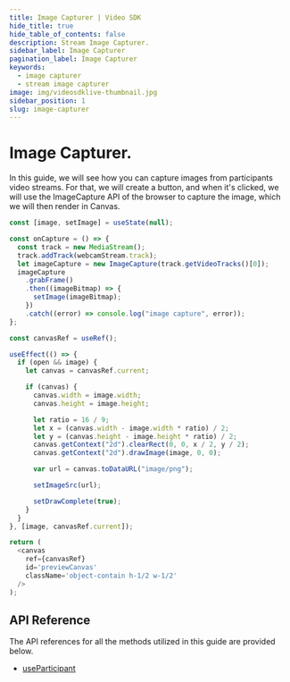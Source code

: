 ```yaml
---
title: Image Capturer | Video SDK
hide_title: true
hide_table_of_contents: false
description: Stream Image Capturer.
sidebar_label: Image Capturer
pagination_label: Image Capturer
keywords:
  - image capturer
  - stream image capturer
image: img/videosdklive-thumbnail.jpg
sidebar_position: 1
slug: image-capturer
---
```


# Image Capturer.

In this guide, we will see how you can capture images from participants video streams. For that, we will create a button, and when it's clicked, we will use the ImageCapture API of the browser to capture the image, which we will then render in Canvas.

```js
const [image, setImage] = useState(null);

const onCapture = () => {
  const track = new MediaStream();
  track.addTrack(webcamStream.track);
  let imageCapture = new ImageCapture(track.getVideoTracks()[0]);
  imageCapture
    .grabFrame()
    .then((imageBitmap) => {
      setImage(imageBitmap);
    })
    .catch((error) => console.log("image capture", error));
};

const canvasRef = useRef();

useEffect(() => {
  if (open && image) {
    let canvas = canvasRef.current;

    if (canvas) {
      canvas.width = image.width;
      canvas.height = image.height;

      let ratio = 16 / 9;
      let x = (canvas.width - image.width * ratio) / 2;
      let y = (canvas.height - image.height * ratio) / 2;
      canvas.getContext("2d").clearRect(0, 0, x / 2, y / 2);
      canvas.getContext("2d").drawImage(image, 0, 0);

      var url = canvas.toDataURL("image/png");

      setImageSrc(url);

      setDrawComplete(true);
    }
  }
}, [image, canvasRef.current]);

return (
  <canvas
    ref={canvasRef}
    id='previewCanvas'
    className='object-contain h-1/2 w-1/2'
  />
);
```

## API Reference

The API references for all the methods utilized in this guide are provided below.

- [useParticipant](/react/api/sdk-reference/use-participant/properties)
